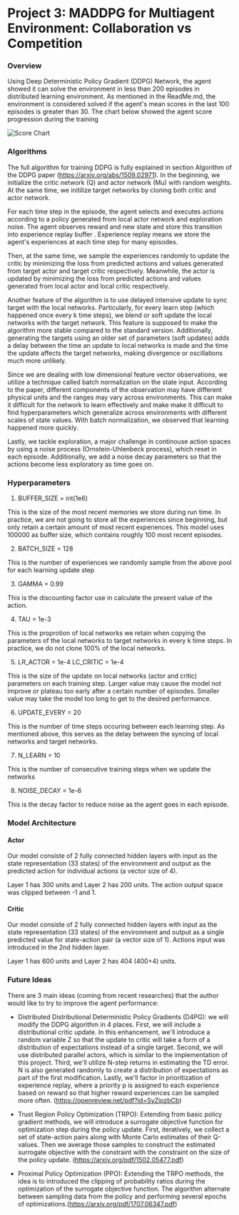 [//]: # (Image References)

[image1]: https://github.com/huytrinhx/MADDPG-Play-Tennis/blob/main/ScoresChart.jpg

# Project 3: MADDPG for Multiagent Environment: Collaboration vs Competition

### Overview

Using Deep Deterministic Policy Gradient (DDPG) Network, the agent showed it can solve the environment in less than 200 episodes in distributed learning environment. As mentioned in the ReadMe.md, the environment is considered solved if the agent's mean scores in the last 100 episodes is greater than 30. The chart below showed the agent score progression during the training

![Score Chart][image1]

### Algorithms

The full algorithm for training DDPG is fully explained in section Algorithm of the DDPG paper (https://arxiv.org/abs/1509.02971). In the beginning, we initialize the critic network (Q) and actor network (Mu) with random weights. At the same time, we initilize target networks by cloning both critic and actor network.

For each time step in the episode, the agent selects and executes actions according to a policy generated from local actor network and exploration noise. The agent observes reward and new state and store this transition into experience replay buffer . Experience replay means we store the agent's experiences at each time step for many episodes. 

Then, at the same time, we sample the experiences randomly to update the critic by minimizing the loss from predicted actions and values generated from target actor and target critic respectively. Meanwhile, the actor is updated by minimizing the loss from predicted actions and values generated from local actor and local critic respectively.

Another feature of the algorithm is to use delayed intensive update to sync target with the local networks. Particularly, for every learn step (which happened once every k time steps), we blend or soft update the local networks with the target network. This feature is supposed to make the algorithm more stable compared to the standard version. Additionally, generating the targets using an older set of parameters (soft updates) adds a delay between the time an update to local networks is made and the time the update affects the target networks, making divergence or oscillations much more unlikely.

Since we are dealing with low dimensional feature vector observations, we utilize a technique called batch normalization on the state input. According to the paper, different components of the observation may have different physical units and the ranges may vary across environments. This can make it difficult for the network to learn effectively and make make it difficult to find hyperparameters which generalize across environments with different scales of state values. With batch normalization, we observed that learning happened more quickly.

Lastly, we tackle exploration, a major challenge in continouse action spaces by using a noise process (Ornstein-Uhlenbeck process), which reset in each episode. Additionally, we add a noise decay parameters so that the actions become less exploratory as time goes on.


### Hyperparameters

1. BUFFER_SIZE = int(1e6)

This is the size of the most recent memories we store during run time. In practice, we are not going to store all the experiences since beginning, but only retain a certain amount of most recent experiences. This model uses 100000 as buffer size, which contains roughly 100 most recent episodes.

2. BATCH_SIZE = 128

This is the number of experiences we randomly sample from the above pool for each learning update step

3. GAMMA = 0.99

This is the discounting factor use in calculate the present value of the action. 

4. TAU  = 1e-3

This is the proprotion of local networks we retain when copying the parameters of the local networks to target networks in every k time steps. In practice, we do not clone 100% of the local networks.

5. LR_ACTOR = 1e-4
   LC_CRITIC = 1e-4

This is the size of the update on local networks (actor and critic) parameters on each training step. Larger value may cause the model not improve or plateau too early after a certain number of episodes. Smaller value may take the model too long to get to the desired performance.

6. UPDATE_EVERY = 20

This is the number of time steps occuring between each learning step. As mentioned above, this serves as the delay between the syncing of local networks and target networks.

7. N_LEARN = 10

This is the number of consecutive training steps when we update the networks

8. NOISE_DECAY = 1e-6

This is the decay factor to reduce noise as the agent goes in each episode.

### Model Architecture

#### Actor

Our model consiste of 2 fully connected hidden layers with input as the state representation (33 states) of the environment and output as the predicted action for individual actions (a vector size of 4).

Layer 1 has 300 units and Layer 2 has 200 units. The action output space was clipped between -1 and 1.

#### Critic

Our model consiste of 2 fully connected hidden layers with input as the state representation (33 states) of the environment and output as a single predicted value for state-action pair (a vector size of 1). Actions input was introduced in the 2nd hidden layer.

Layer 1 has 600 units and Layer 2 has 404 (400+4) units.

### Future Ideas

There are 3 main ideas (coming from recent researches) that the author would like to try to improve the agent performance:

-  Distributed Distributional Deterministic Policy Gradients (D4PG): we will modify the DDPG algorithm in 4 places. First, we will include a distributional critic update. In this enhancement, we'll introduce a random variable Z so that the update to critic will take a form of a distribution of expectations instead of a single target. Second, we will use distributed parallel actors, which is similar to the implementation of this project. Third, we'll utilize N-step returns in estimating the TD error. N is also generated randomly to create a distribution of expectations as part of the first modification. Lastly, we'll factor in prioritization of experience replay, where a priority p is assigned to each experience based on reward so that higher reward experiences can be sampled more often. (https://openreview.net/pdf?id=SyZipzbCb)

- Trust Region Policy Optimization (TRPO): Extending from basic policy gradient methods, we will introduce a surrogate objective function for optimization step during the policy update. First, iteratively, we collect a set of state-action pairs along with Monte Carlo estimates of their Q-values. Then we average those samples to construct the estimated surrogate objective with the constraint with the constraint on the size of the policy update. (https://arxiv.org/pdf/1502.05477.pdf)

- Proximal Policy Optimization (PPO): Extending the TRPO methods, the idea is to introduced the clipping of probability ratios during the optimization of the surrogate objective function. The algorithm alternate between sampling data from the policy and performing several epochs of optimizations.(https://arxiv.org/pdf/1707.06347.pdf)


